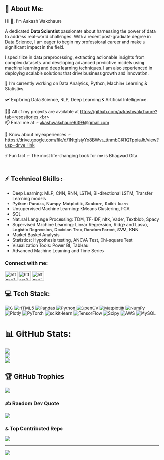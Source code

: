 ## 💫 About Me:
Hi 👋, I'm Aakash Wakchaure<br><br>
A dedicated <b>Data Scientist</b> passionate about harnessing the power of data to address real-world challenges. With a recent post-graduate degree in Data Science, I am eager to begin my professional career and make a significant impact in the field.<br><br>
I specialize in data preprocessing, extracting actionable insights from complex datasets, and developing advanced predictive models using machine learning and deep learning techniques. I am also experienced in deploying scalable solutions that drive business growth and innovation.<br><br>🔭 I’m currently working on Data Analytics, Python, Machine Learning & Statistics.<br><br>🛩️ Exploring Data Science, NLP, Deep Learning & Artificial Intelligence.
<br><br>👨‍💻 All of my projects are available at https://github.com/aakashwakchaure?tab=repositories.<br><br>📫 Email me at :-  akashwakchaure6399@gmail.com<br><br>📄 Know about my experiences :- https://drive.google.com/file/d/1NtglstyYo8BWva_ttnmbCKI1QTppiaJh/view?usp=drive_link<br><br>⚡ Fun fact :- The most life-changing book for me is Bhagwad Gita.<br><br>


## ⚡ Technical Skills :-
- Deep Learning: MLP, CNN, RNN, LSTM, Bi-directional LSTM, Transfer Learning models
- Python: Pandas, Numpy, Matplotlib, Seaborn, Scikit-learn
- Unsupervised Machine Learning: KMeans Clustering, PCA
- SQL
- Natural Language Processing: TDM, TF-IDF, nltk, Vader, Textblob, Spacy
- Supervised Machine Learning: Linear Regression, Ridge and Lasso, Logistic Regression, Decision Tree, Random Forest, SVM, KNN
- Market Basket Analysis
- Statistics: Hypothesis testing, ANOVA Test, Chi-square Test
- Visualization Tools: Power BI, Tableau
- Advanced Machine Learning and Time Series

<h3 align="left">Connect with me:</h3>
<p align="left">
<a href="https://linkedin.com/in/https://www.linkedin.com/in/aakash-wakchaure-804258299/" target="blank"><img align="center" src="https://raw.githubusercontent.com/rahuldkjain/github-profile-readme-generator/master/src/images/icons/Social/linked-in-alt.svg" alt="https://www.linkedin.com/in/aakash-wakchaure-804258299/" height="30" width="40" /></a>
<a href="https://kaggle.com/https://www.kaggle.com/aakashwakchaure" target="blank"><img align="center" src="https://raw.githubusercontent.com/rahuldkjain/github-profile-readme-generator/master/src/images/icons/Social/kaggle.svg" alt="https://www.kaggle.com/aakashwakchaure" height="30" width="40" /></a>
<a href="https://instagram.com/https://www.instagram.com/_aakash_96k/profilecard/?igsh=dnlqogz3cnz4cgmw" target="blank"><img align="center" src="https://raw.githubusercontent.com/rahuldkjain/github-profile-readme-generator/master/src/images/icons/Social/instagram.svg" alt="https://www.instagram.com/_aakash_96k/profilecard/?igsh=dnlqogz3cnz4cgmw" height="30" width="40" /></a>
</p>

## 💻 Tech Stack:
![C](https://img.shields.io/badge/c-%2300599C.svg?style=for-the-badge&logo=c&logoColor=white) ![HTML5](https://img.shields.io/badge/html5-%23E34F26.svg?style=for-the-badge&logo=html5&logoColor=white) ![Pandas](https://img.shields.io/badge/pandas-%23150458.svg?style=for-the-badge&logo=pandas&logoColor=white) ![Python](https://img.shields.io/badge/python-3670A0?style=for-the-badge&logo=python&logoColor=ffdd54) ![OpenCV](https://img.shields.io/badge/opencv-%23white.svg?style=for-the-badge&logo=opencv&logoColor=white) ![Matplotlib](https://img.shields.io/badge/Matplotlib-%23ffffff.svg?style=for-the-badge&logo=Matplotlib&logoColor=black) ![NumPy](https://img.shields.io/badge/numpy-%23013243.svg?style=for-the-badge&logo=numpy&logoColor=white) ![Plotly](https://img.shields.io/badge/Plotly-%233F4F75.svg?style=for-the-badge&logo=plotly&logoColor=white) ![PyTorch](https://img.shields.io/badge/PyTorch-%23EE4C2C.svg?style=for-the-badge&logo=PyTorch&logoColor=white) ![scikit-learn](https://img.shields.io/badge/scikit--learn-%23F7931E.svg?style=for-the-badge&logo=scikit-learn&logoColor=white) ![TensorFlow](https://img.shields.io/badge/TensorFlow-%23FF6F00.svg?style=for-the-badge&logo=TensorFlow&logoColor=white) ![Scipy](https://img.shields.io/badge/SciPy-%230C55A5.svg?style=for-the-badge&logo=scipy&logoColor=%white) ![AWS](https://img.shields.io/badge/AWS-%23FF9900.svg?style=for-the-badge&logo=amazon-aws&logoColor=white) ![MySQL](https://img.shields.io/badge/mysql-4479A1.svg?style=for-the-badge&logo=mysql&logoColor=white)
# 📊 GitHub Stats:
![](https://github-readme-stats.vercel.app/api?username=aakashwakchaure&theme=dark&hide_border=false&include_all_commits=true&count_private=true)<br/>
![](https://github-readme-streak-stats.herokuapp.com/?user=aakashwakchaure&theme=dark&hide_border=false)<br/>
![](https://github-readme-stats.vercel.app/api/top-langs/?username=aakashwakchaure&theme=dark&hide_border=false&include_all_commits=true&count_private=true&layout=compact)

## 🏆 GitHub Trophies
![](https://github-profile-trophy.vercel.app/?username=aakashwakchaure&theme=radical&no-frame=false&no-bg=true&margin-w=4)

### ✍️ Random Dev Quote
![](https://quotes-github-readme.vercel.app/api?type=horizontal&theme=radical)

### 🔝 Top Contributed Repo
![](https://github-contributor-stats.vercel.app/api?username=aakashwakchaure&limit=5&theme=dark&combine_all_yearly_contributions=true)

---
[![](https://visitcount.itsvg.in/api?id=aakashwakchaure&icon=0&color=0)](https://visitcount.itsvg.in)

<!-- Proudly created with GPRM ( https://gprm.itsvg.in ) -->
